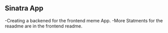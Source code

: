 ## Sinatra App
-Creating  a backened for the frontend meme App.
-More Statments for the reaadme are in the frontend readme.